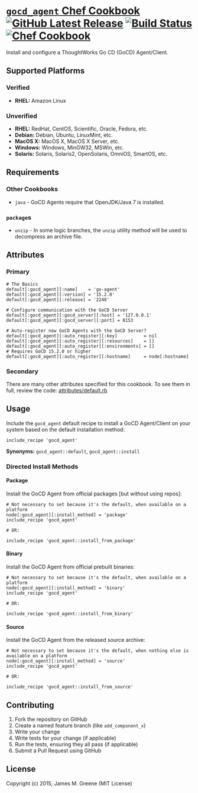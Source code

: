 # [`gocd_agent` Chef Cookbook](https://github.com/JamesMGreene/chef-gocd-agent) [![GitHub Latest Release](https://badge.fury.io/gh/JamesMGreene%2Fchef-gocd-agent.png)](https://github.com/JamesMGreene/chef-gocd-agent) [![Build Status](https://secure.travis-ci.org/JamesMGreene/chef-gocd-agent.png?branch=master)](https://travis-ci.org/JamesMGreene/chef-gocd-agent) [![Chef Cookbook](http://img.shields.io/cookbook/v/gocd_agent.svg)](https://supermarket.chef.io/cookbooks/gocd_agent)

Install and configure a ThoughtWorks Go CD (GoCD) Agent/Client.


## Supported Platforms

### Verified

 - **RHEL:** Amazon Linux


### Unverified

 - **RHEL:** RedHat, CentOS, Scientific, Oracle, Fedora, etc.
 - **Debian:** Debian, Ubuntu, LinuxMint, etc.
 - **MacOS X:** MacOS X, MacOS X Server, etc.
 - **Windows:** Windows, MinGW32, MSWin, etc.
 - **Solaris:** Solaris, Solaris2, OpenSolaris, OmniOS, SmartOS, etc.



## Requirements

### Other Cookbooks
- `java` - GoCD Agents require that OpenJDK/Java 7 is installed.


### `package`s
- `unzip` - In some logic branches, the `unzip` utility method will be used to decompress an archive file.



## Attributes

### Primary

```chef
# The Basics
default[:gocd_agent][:name]    = 'go-agent'
default[:gocd_agent][:version] = '15.2.0'
default[:gocd_agent][:release] = '2248'

# Configure communication with the GoCD Server
default[:gocd_agent][:gocd_server][:host] = '127.0.0.1'
default[:gocd_agent][:gocd_server][:port] = 8153

# Auto-register new GoCD Agents with the GoCD Server?
default[:gocd_agent][:auto_register][:key]          = nil
default[:gocd_agent][:auto_register][:resources]    = []
default[:gocd_agent][:auto_register][:environments] = []
# Requires GoCD 15.2.0 or higher
default[:gocd_agent][:auto_register][:hostname]     = node[:hostname]
```


### Secondary

There are many other attributes specified for this cookbook.  To see them in full, review the code: [attributes/default.rb](https://github.com/JamesMGreene/chef-gocd-agent/blob/master/attributes/default.rb)



## Usage

Include the `gocd_agent` default recipe to install a GoCD Agent/Client on your system based on the default installation method:

```chef
include_recipe 'gocd_agent'
```

**Synonyms:** `gocd_agent::default`, `gocd_agent::install`


### Directed Install Methods

#### Package

Install the GoCD Agent from official packages [but _without_ using repos]:

```chef
# Not necessary to set because it's the default, when available on a platform
node[:gocd_agent][:install_method] = 'package'
include_recipe 'gocd_agent'

# OR:

include_recipe 'gocd_agent::install_from_package'
```


#### Binary

Install the GoCD Agent from official prebuilt binaries:

```chef
# Not necessary to set because it's the default, when available on a platform
node[:gocd_agent][:install_method] = 'binary'
include_recipe 'gocd_agent'

# OR:

include_recipe 'gocd_agent::install_from_binary'
```


#### Source

Install the GoCD Agent from the released source archive:

```chef
# Not necessary to set because it's the default, when nothing else is available on a platform
node[:gocd_agent][:install_method] = 'source'
include_recipe 'gocd_agent'

# OR:

include_recipe 'gocd_agent::install_from_source'
```



## Contributing

1. Fork the repository on GitHub
2. Create a named feature branch (like `add_component_x`)
3. Write your change
4. Write tests for your change (if applicable)
5. Run the tests, ensuring they all pass (if applicable)
6. Submit a Pull Request using GitHub


## License

Copyright (c) 2015, James M. Greene (MIT License)
